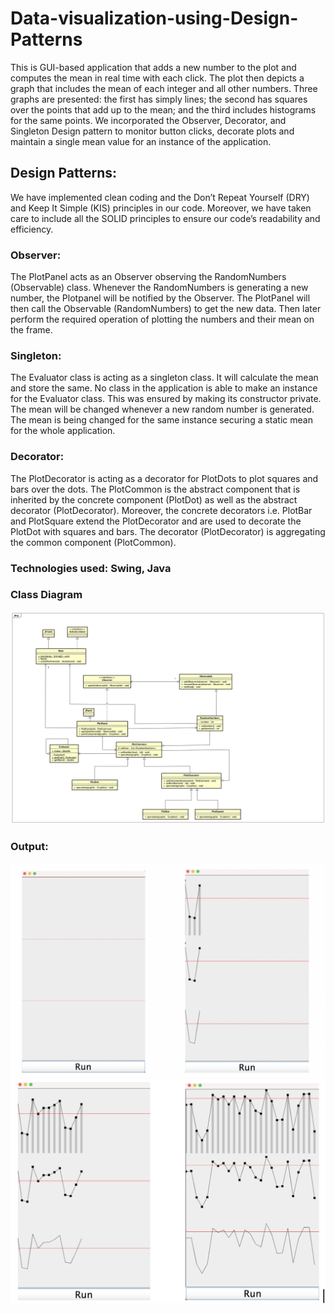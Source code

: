 # Data-visualization-using-Design-Patterns
This is GUI-based application that adds a new number to the plot and computes the mean in real time with each click. The plot then depicts a graph that includes the mean of each integer and all other numbers. Three graphs are presented: the first has simply lines; the second has squares over the points that add up to the mean; and the third includes histograms for the same points.
We incorporated the Observer, Decorator, and Singleton Design pattern to monitor button clicks, decorate plots and maintain a single mean value for an instance of the application.
## Design Patterns:
We have implemented clean coding and the Don’t Repeat Yourself (DRY) and Keep It Simple (KIS) principles in our code. Moreover, we have taken care to include all the SOLID principles to ensure our code’s readability and efficiency. 

### Observer:
The PlotPanel acts as an Observer observing the RandomNumbers (Observable) class. Whenever the RandomNumbers is generating a new number, the Plotpanel will be notified by the Observer. The PlotPanel will then call the Observable (RandomNumbers) to get the new data. Then later perform the required operation of plotting the numbers and their mean on the frame.

### Singleton:
The Evaluator class is acting as a singleton class. It will calculate the mean and store the same. No class in the application is able to make an instance for the Evaluator class. This was ensured by making its constructor private. The mean will be changed whenever a new random number is generated. The mean is being changed for the same instance securing a static mean for the whole application.

### Decorator:
The PlotDecorator is acting as a decorator for PlotDots to plot squares and bars over the dots. The PlotCommon is the abstract component that is inherited by the concrete component (PlotDot) as well as the abstract decorator (PlotDecorator). Moreover, the concrete decorators i.e. PlotBar and PlotSquare extend the PlotDecorator and are used to decorate the PlotDot with squares and bars. The decorator (PlotDecorator) is aggregating the common component (PlotCommon).


### Technologies used: Swing, Java

### Class Diagram
![](UML.jpg)
### Output:
![](image/Screen%20Shot%202022-12-03%20at%207.30.39%20PM.png)
![](image/Screen%20Shot%202022-12-03%20at%207.30.52%20PM.png)
                        
